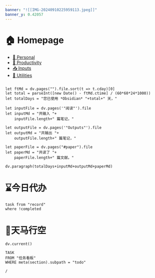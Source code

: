 ```yaml
---
banner: "![[IMG-20240910225959113.jpeg]]"
banner_y: 0.42057
---
```

# 🏠 Homepage

- [👤 Personal](app://obsidian.md/%F0%9F%91%A4%20Personal)
- [💼 Productivity](app://obsidian.md/%F0%9F%92%BC%20Productivity)
- [📥 Inputs](app://obsidian.md/%F0%9F%93%A5%20Inputs)
- [🧰 Utilities](app://obsidian.md/%F0%9F%A7%B0%20Utilities)

```dataviewjs

let ftMd = dv.pages("").file.sort(t => t.cday)[0]
let total = parseInt([new Date() - ftMd.ctime] / (60*60*24*1000))
let totalDays = "您已使用 *Obsidian* "+total+" 天，"

let inputFile = dv.pages('"阅读"').file
let inputMd = "共输入 "+
	inputFile.length+" 篇笔记，"

let outputFile = dv.pages('"Outputs"').file
let outputMd = "共输出 "+
	outputFile.length+" 篇笔记，"

let paperFile = dv.pages("#paper").file
let paperMd = "共读了 "+
	paperFile.length+" 篇文献。"

dv.paragraph(totalDays+inputMd+outputMd+paperMd)

```
# ⌛今日代办

```dataview
task from "record"
where !completed
```


# 🎠天马行空
```dataviewjs
dv.current()
```
```dataview
TASK
FROM "任务看板"
WHERE meta(section).subpath = "todo"
```

```ActivityHistory
/
```


